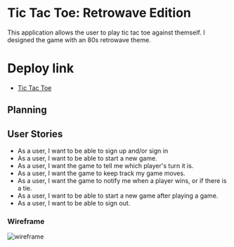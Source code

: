 # Tic Tac Toe: Retrowave Edition

This application allows the user to play tic tac toe against themself. I designed the game with an 80s retrowave theme.

# Deploy link
- [Tic Tac Toe](https://vikkimccrory.github.io/tic-tac-toe/)

## Planning

## User Stories

- As a user, I want to be able to sign up and/or sign in
- As a user, I want to be able to start a new game.
- As a user, I want the game to tell me which player's turn it is.
- As a user, I want the game to keep track my game moves.
- As a user, I want the game to notify me when a player wins, or if there is a tie.
- As a user, I want to be able to start a new game after playing a game.
- As a user, I want to be able to sign out.

### Wireframe
![wireframe](https://imgur.com/AJRgF4W)
